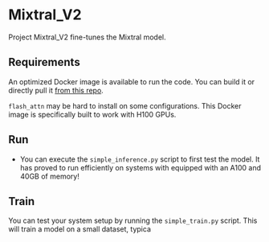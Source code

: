 # Mixtral_V2

Project Mixtral_V2 fine-tunes the Mixtral model.

## Requirements

An optimized Docker image is available to run the code. You can build it or directly pull it [from this repo](https://github.com/LvBaolu/Mixtral_V2/pkgs/container/Mixtral_V2).

`flash_attn` may be hard to install on some configurations. This Docker image is specifically built to work with H100 GPUs.

## Run

- You can execute the `simple_inference.py` script to first test the model. It has proved to run efficiently on systems with equipped with an A100 and 40GB of memory!

## Train

You can test your system setup by running the `simple_train.py` script. This will train a model on a small dataset, typica